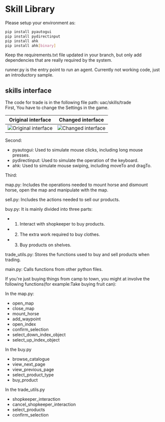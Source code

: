 # Skill Library

Please setup your environment as:
```bash
pip install pyautogui
pip install pydirectinput
pip install ahk
pip install ahk[binary]

```

Keep the requirements.txt file updated in your branch, but only add dependencies that are really required by the system.

runner.py is the entry point to run an agent. Currently not working code, just an introductory sample.

## skills interface
The code for trade is in the following file path: uac/skills/trade  
First, You have to change the Settings in the game.

| Original interface | Changed interface |
|------------|------------|
| ![Original interface](image1.png) | ![Changed interface](image2.png) |  

Second:  
- pyautogui: Used to simulate mouse clicks, including long mouse presses.   
- pydirectinput: Used to simulate the operation of the keyboard.  
- ahk: Used to simulate mouse swiping, including moveTo and dragTo.
  
Third:  

map.py: Includes the operations needed to mount horse and dismount horse, open the map and manipulate with the map.    

sell.py: Includes the actions needed to sell our products.    

buy.py: It is mainly divided into three parts:   
-   1. Interact with shopkeeper to buy products.   
-   2. The extra work required to buy clothes.   
-   3. Buy products on shelves.  
  
trade_utils.py: Stores the functions used to buy and sell products when trading.  

main.py: Calls functions from other python files.

If you're just buying things from camp to town, you might at involve the following functions(for example:Take buying fruit can):   
  
In the map.py:
-   open_map
-   close_map
-   mount_horse
-   add_waypoint
-   open_index
-   confirm_selection
-   select_down_index_object
-   select_up_index_object

In the buy.py
-   browse_catalogue
-   view_next_page
-   view_previous_page
-   select_product_type
-   buy_product
    
In the trade_utils.py
-   shopkeeper_interaction
-   cancel_shopkeeper_interaction
-   select_products
-   confirm_selection
